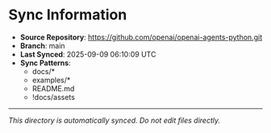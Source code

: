 # Sync Information

- **Source Repository**: https://github.com/openai/openai-agents-python.git
- **Branch**: main
- **Last Synced**: 2025-09-09 06:10:09 UTC
- **Sync Patterns**:
  - docs/*
  - examples/*
  - README.md
  - !docs/assets

---
*This directory is automatically synced. Do not edit files directly.*
